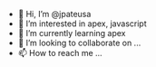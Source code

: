 - 👋 Hi, I’m @jpateusa
- 👀 I’m interested in apex, javascript
- 🌱 I’m currently learning apex
- 💞️ I’m looking to collaborate on ...
- 📫 How to reach me ...

<!---
jpateusa/jpateusa is a ✨ special ✨ repository because its `README.md` (this file) appears on your GitHub profile.
You can click the Preview link to take a look at your changes.
--->
